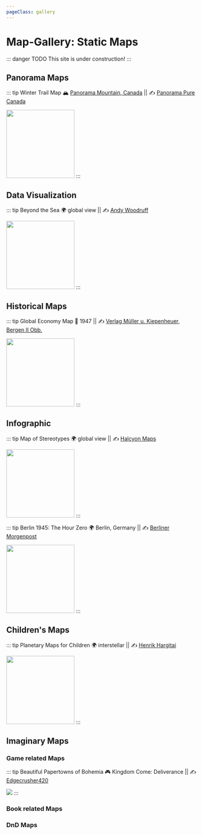 ```yaml
---
pageClass: gallery
---
```

# Map-Gallery: Static Maps

::: danger TODO
This site is under construction!
:::

## Panorama Maps

::: tip Winter Trail Map
:mountain_snow:  [Panorama Mountain, Canada](https://www.google.de/maps/@50.44175,-116.2304863,14.01z/data=!5m1!1e4) || :writing_hand:  [Panorama Pure Canada](https://www.panoramaresort.com/assets/Winter_2019_20_Trail_Map.pdf)

<img src="https://www.panoramaresort.com/assets/Winter_2019_20_Trail_Map_website.jpg"  style="text-align:center; height:180px;" />
:::

## Data Visualization

::: tip Beyond the Sea
:earth_africa: global view || :writing_hand:  [Andy Woodruff](http://andywoodruff.com/blog/beyond-the-sea/)

<img src="http://andywoodruff.com/blog/wp-content/uploads/2016/03/australia.jpg"  style="text-align:center; height:180px;"/>
:::

## Historical Maps
::: tip Global Economy Map
:calendar: 1947 || :writing_hand:  [Verlag Müller u. Kiepenheuer, Bergen II Obb.](http://saarland.digicult-museen.net/objekte/6603)

<img src="https://imgur.com/qVBb5dW"  style="text-align:center; height:180px;"/>
:::

## Infographic 

::: tip Map of Stereotypes
:earth_africa: global view || :writing_hand:  [Halcyon Maps](https://www.halcyonmaps.com/the-map-of-stereotypes/)

<img src="https://images.squarespace-cdn.com/content/v1/55a676ebe4b0e7324c26d410/1459594527468-JYBNEE4XGXV24FB311PR/ke17ZwdGBToddI8pDm48kFIqeyKIx_4CypQkVpvjGEhZw-zPPgdn4jUwVcJE1ZvWQUxwkmyExglNqGp0IvTJZamWLI2zvYWH8K3-s_4yszcp2ryTI0HqTOaaUohrI8PIPVlqm4eRhrC4xHj1sUz6u8KOKL79uYahDQ3N51Lax9cKMshLAGzx4R3EDFOm1kBS/Stereotypes4.jpg?format=1500w"  style="text-align:center; height:180px;"/>
:::

::: tip Berlin 1945: The Hour Zero
:earth_africa: Berlin, Germany || :writing_hand:  [Berliner Morgenpost](http://visualoop.com/infographics/berlin-1945-the-hour-zero)

<img src="http://visualoop.com/media/2016/03/Stunde-Null-Berlin-1945-1040x676.jpg"  style="text-align:center; height:180px;"/>
:::

## Children's Maps

::: tip Planetary Maps for Children
:earth_africa: interstellar || :writing_hand:  [Henrik Hargitai](https://childrensmaps.wordpress.com/planetary-maps-for-children/)

<img src="https://childrensmaps.files.wordpress.com/2014/11/mars_en_m.jpg"  style="text-align:center; height:180px;"/>
:::

## Imaginary Maps 

### Game related Maps
::: tip Beautiful Papertowns of Bohemia
:video_game:  Kingdom Come: Deliverance || :writing_hand:  [Edgecrusher420](https://forum.kingdomcomerpg.com/t/all-16-kingdom-come-deliverance-maps-high-resolution-no-markers/66445)

<img src="https://i.postimg.cc/mchMXZsR/Full-Map-Hi-Res-cut.jpg"  style="text-align:center"/>
:::

### Book related Maps

### DnD Maps
<!--


https://www.loc.gov/resource/g9930.ct001880/


https://www.youtube.com/watch?time_continue=19&v=3Jhac84QdpA

-->